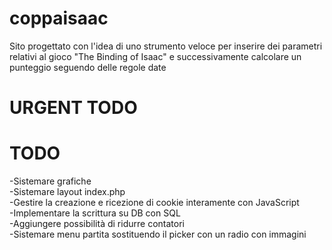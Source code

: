 # coppaisaac
Sito progettato con l'idea di uno strumento veloce per inserire dei parametri relativi al gioco "The Binding of Isaac" e successivamente calcolare un punteggio seguendo delle regole date 

# URGENT TODO


# TODO
  -Sistemare grafiche <br>
  -Sistemare layout index.php <br>
  -Gestire la creazione e ricezione di cookie interamente con JavaScript <br>
  -Implementare la scrittura su DB con SQL <br>
  -Aggiungere possibilità di ridurre contatori <br>
  -Sistemare menu partita sostituendo il picker con un radio con immagini <br>
  
